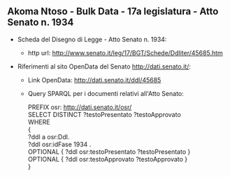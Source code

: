 ## Akoma Ntoso - Bulk Data - 17a legislatura - Atto Senato n. 1934 ##

* Scheda del Disegno di Legge - Atto Senato n. 1934:
	* http url: http://www.senato.it/leg/17/BGT/Schede/Ddliter/45685.htm

* Riferimenti al sito OpenData del Senato http://dati.senato.it/:
	* Link OpenData: http://dati.senato.it/ddl/45685
	* Query SPARQL per i documenti relativi all'Atto Senato:

        PREFIX osr: <http://dati.senato.it/osr/>  
		SELECT DISTINCT ?testoPresentato ?testoApprovato  
		WHERE  
		{  
		    ?ddl a osr:Ddl.  
		    ?ddl osr:idFase 1934 .  
		    OPTIONAL { ?ddl osr:testoPresentato ?testoPresentato }  
		    OPTIONAL { ?ddl osr:testoApprovato ?testoApprovato }  
		}
		